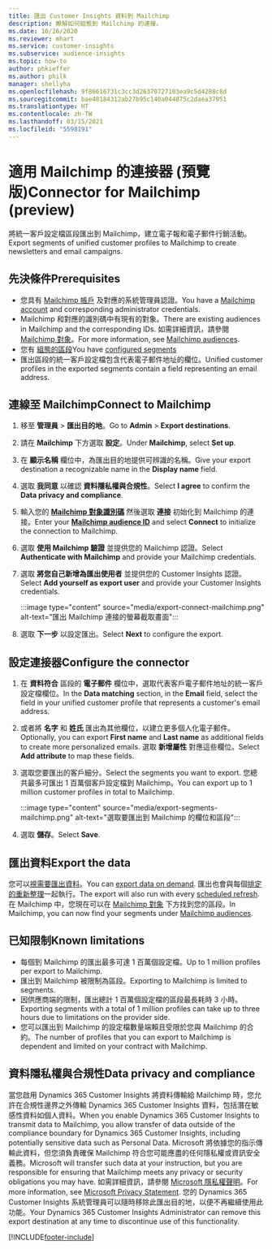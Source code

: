 ```yaml
---
title: 匯出 Customer Insights 資料到 Mailchimp
description: 瞭解如何組態到 Mailchimp 的連接。
ms.date: 10/26/2020
ms.reviewer: mhart
ms.service: customer-insights
ms.subservice: audience-insights
ms.topic: how-to
author: phkieffer
ms.author: philk
manager: shellyha
ms.openlocfilehash: 9f86616731c3cc3d26370727103ea9c5d4288c8d
ms.sourcegitcommit: bae40184312ab27b95c140a044875c2daea37951
ms.translationtype: HT
ms.contentlocale: zh-TW
ms.lasthandoff: 03/15/2021
ms.locfileid: "5598191"
---
```

# <a name="connector-for-mailchimp-preview"></a><span data-ttu-id="9dcf4-103">適用 Mailchimp 的連接器 (預覽版)</span><span class="sxs-lookup"><span data-stu-id="9dcf4-103">Connector for Mailchimp (preview)</span></span>

<span data-ttu-id="9dcf4-104">將統一客戶設定檔區段匯出到 Mailchimp，建立電子報和電子郵件行銷活動。</span><span class="sxs-lookup"><span data-stu-id="9dcf4-104">Export segments of unified customer profiles to Mailchimp to create newsletters and email campaigns.</span></span>

## <a name="prerequisites"></a><span data-ttu-id="9dcf4-105">先決條件</span><span class="sxs-lookup"><span data-stu-id="9dcf4-105">Prerequisites</span></span>

-   <span data-ttu-id="9dcf4-106">您具有 [Mailchimp 帳戶](https://mailchimp.com/) 及對應的系統管理員認證。</span><span class="sxs-lookup"><span data-stu-id="9dcf4-106">You have a [Mailchimp account](https://mailchimp.com/) and corresponding administrator credentials.</span></span>
-   <span data-ttu-id="9dcf4-107">Mailchimp 和對應的識別碼中有現有的對象。</span><span class="sxs-lookup"><span data-stu-id="9dcf4-107">There are existing audiences in Mailchimp and the corresponding IDs.</span></span> <span data-ttu-id="9dcf4-108">如需詳細資訊，請參閱 [Mailchimp 對象](https://mailchimp.com/help/create-audience/)。</span><span class="sxs-lookup"><span data-stu-id="9dcf4-108">For more information, see [Mailchimp audiences](https://mailchimp.com/help/create-audience/).</span></span>
-   <span data-ttu-id="9dcf4-109">您有 [組態的區段](segments.md)</span><span class="sxs-lookup"><span data-stu-id="9dcf4-109">You have [configured segments](segments.md)</span></span>
-   <span data-ttu-id="9dcf4-110">匯出區段的統一客戶設定檔包含代表電子郵件地址的欄位。</span><span class="sxs-lookup"><span data-stu-id="9dcf4-110">Unified customer profiles in the exported segments contain a field representing an email address.</span></span>

## <a name="connect-to-mailchimp"></a><span data-ttu-id="9dcf4-111">連線至 Mailchimp</span><span class="sxs-lookup"><span data-stu-id="9dcf4-111">Connect to Mailchimp</span></span>

1. <span data-ttu-id="9dcf4-112">移至 **管理員** > **匯出目的地**。</span><span class="sxs-lookup"><span data-stu-id="9dcf4-112">Go to **Admin** > **Export destinations**.</span></span>

1. <span data-ttu-id="9dcf4-113">請在 **Mailchimp** 下方選取 **設定**。</span><span class="sxs-lookup"><span data-stu-id="9dcf4-113">Under **Mailchimp**, select **Set up**.</span></span>

1. <span data-ttu-id="9dcf4-114">在 **顯示名稱** 欄位中，為匯出目的地提供可辨識的名稱。</span><span class="sxs-lookup"><span data-stu-id="9dcf4-114">Give your export destination a recognizable name in the **Display name** field.</span></span>

1. <span data-ttu-id="9dcf4-115">選取 **我同意** 以確認 **資料隱私權與合規性**。</span><span class="sxs-lookup"><span data-stu-id="9dcf4-115">Select **I agree** to confirm the **Data privacy and compliance**.</span></span>

1. <span data-ttu-id="9dcf4-116">輸入您的 **[Mailchimp 對象識別碼](https://mailchimp.com/help/find-audience-id/)** 然後選取 **連接** 初始化到 Mailchimp 的連接。</span><span class="sxs-lookup"><span data-stu-id="9dcf4-116">Enter your **[Mailchimp audience ID](https://mailchimp.com/help/find-audience-id/)** and select **Connect** to initialize the connection to Mailchimp.</span></span>

1. <span data-ttu-id="9dcf4-117">選取 **使用 Mailchimp 驗證** 並提供您的 Mailchimp 認證。</span><span class="sxs-lookup"><span data-stu-id="9dcf4-117">Select **Authenticate with Mailchimp** and provide your Mailchimp credentials.</span></span>

1. <span data-ttu-id="9dcf4-118">選取 **將您自己新增為匯出使用者** 並提供您的 Customer Insights 認證。</span><span class="sxs-lookup"><span data-stu-id="9dcf4-118">Select **Add yourself as export user** and provide your Customer Insights credentials.</span></span>

   :::image type="content" source="media/export-connect-mailchimp.png" alt-text="匯出 Mailchimp 連接的螢幕截取畫面":::

1. <span data-ttu-id="9dcf4-120">選取 **下一步** 以設定匯出。</span><span class="sxs-lookup"><span data-stu-id="9dcf4-120">Select **Next** to configure the export.</span></span>

## <a name="configure-the-connector"></a><span data-ttu-id="9dcf4-121">設定連接器</span><span class="sxs-lookup"><span data-stu-id="9dcf4-121">Configure the connector</span></span>

1. <span data-ttu-id="9dcf4-122">在 **資料符合** 區段的 **電子郵件** 欄位中，選取代表客戶電子郵件地址的統一客戶設定檔欄位。</span><span class="sxs-lookup"><span data-stu-id="9dcf4-122">In the **Data matching** section, in the **Email** field, select the field in your unified customer profile that represents a customer's email address.</span></span> 

1. <span data-ttu-id="9dcf4-123">或者將 **名字** 和 **姓氏** 匯出為其他欄位，以建立更多個人化電子郵件。</span><span class="sxs-lookup"><span data-stu-id="9dcf4-123">Optionally, you can export **First name** and **Last name** as additional fields to create more personalized emails.</span></span> <span data-ttu-id="9dcf4-124">選取 **新增屬性** 對應這些欄位。</span><span class="sxs-lookup"><span data-stu-id="9dcf4-124">Select **Add attribute** to map these fields.</span></span>

1. <span data-ttu-id="9dcf4-125">選取您要匯出的客戶細分。</span><span class="sxs-lookup"><span data-stu-id="9dcf4-125">Select the segments you want to export.</span></span> <span data-ttu-id="9dcf4-126">您總共最多可匯出 1 百萬個客戶設定檔到 Mailchimp。</span><span class="sxs-lookup"><span data-stu-id="9dcf4-126">You can export up to 1 million customer profiles in total to Mailchimp.</span></span>

   :::image type="content" source="media/export-segments-mailchimp.png" alt-text="選取要匯出到 Mailchimp 的欄位和區段":::

1. <span data-ttu-id="9dcf4-128">選取 **儲存**。</span><span class="sxs-lookup"><span data-stu-id="9dcf4-128">Select **Save**.</span></span>

## <a name="export-the-data"></a><span data-ttu-id="9dcf4-129">匯出資料</span><span class="sxs-lookup"><span data-stu-id="9dcf4-129">Export the data</span></span>

<span data-ttu-id="9dcf4-130">您可以[視需要匯出資料](export-destinations.md)。</span><span class="sxs-lookup"><span data-stu-id="9dcf4-130">You can [export data on demand](export-destinations.md).</span></span> <span data-ttu-id="9dcf4-131">匯出也會與每個[排定的重新整理](system.md#schedule-tab)一起執行。</span><span class="sxs-lookup"><span data-stu-id="9dcf4-131">The export will also run with every [scheduled refresh](system.md#schedule-tab).</span></span> <span data-ttu-id="9dcf4-132">在 Mailchimp 中，您現在可以在 [Mailchimp 對象](https://mailchimp.com/help/create-audience/) 下方找到您的區段。</span><span class="sxs-lookup"><span data-stu-id="9dcf4-132">In Mailchimp, you can now find your segments under [Mailchimp audiences](https://mailchimp.com/help/create-audience/).</span></span>

## <a name="known-limitations"></a><span data-ttu-id="9dcf4-133">已知限制</span><span class="sxs-lookup"><span data-stu-id="9dcf4-133">Known limitations</span></span>

- <span data-ttu-id="9dcf4-134">每個到 Mailchimp 的匯出最多可達 1 百萬個設定檔。</span><span class="sxs-lookup"><span data-stu-id="9dcf4-134">Up to 1 million profiles per export to Mailchimp.</span></span>
- <span data-ttu-id="9dcf4-135">匯出到 Mailchimp 被限制為區段。</span><span class="sxs-lookup"><span data-stu-id="9dcf4-135">Exporting to Mailchimp is limited to segments.</span></span>
- <span data-ttu-id="9dcf4-136">因供應商端的限制，匯出總計 1 百萬個設定檔的區段最長耗時 3 小時。</span><span class="sxs-lookup"><span data-stu-id="9dcf4-136">Exporting segments with a total of 1 million profiles can take up to three hours due to limitations on the provider side.</span></span> 
- <span data-ttu-id="9dcf4-137">您可以匯出到 Mailchimp 的設定檔數量端賴且受限於您與 Mailchimp 的合約。</span><span class="sxs-lookup"><span data-stu-id="9dcf4-137">The number of profiles that you can export to Mailchimp is dependent and limited on your contract with Mailchimp.</span></span>

## <a name="data-privacy-and-compliance"></a><span data-ttu-id="9dcf4-138">資料隱私權與合規性</span><span class="sxs-lookup"><span data-stu-id="9dcf4-138">Data privacy and compliance</span></span>

<span data-ttu-id="9dcf4-139">當您啟用 Dynamics 365 Customer Insights 將資料傳輸給 Mailchimp 時，您允許在合規性邊界之外傳輸 Dynamics 365 Customer Insights 資料，包括潛在敏感性資料如個人資料。</span><span class="sxs-lookup"><span data-stu-id="9dcf4-139">When you enable Dynamics 365 Customer Insights to transmit data to Mailchimp, you allow transfer of data outside of the compliance boundary for Dynamics 365 Customer Insights, including potentially sensitive data such as Personal Data.</span></span> <span data-ttu-id="9dcf4-140">Microsoft 將依據您的指示傳輸此資料，但您須負責確保 Mailchimp 符合您可能應盡的任何隱私權或資訊安全義務。</span><span class="sxs-lookup"><span data-stu-id="9dcf4-140">Microsoft will transfer such data at your instruction, but you are responsible for ensuring that Mailchimp meets any privacy or security obligations you may have.</span></span> <span data-ttu-id="9dcf4-141">如需詳細資訊，請參閱 [Microsoft 隱私權聲明](https://go.microsoft.com/fwlink/?linkid=396732)。</span><span class="sxs-lookup"><span data-stu-id="9dcf4-141">For more information, see [Microsoft Privacy Statement](https://go.microsoft.com/fwlink/?linkid=396732).</span></span>
<span data-ttu-id="9dcf4-142">您的 Dynamics 365 Customer Insights 系統管理員可以隨時移除此匯出目的地，以便不再繼續使用此功能。</span><span class="sxs-lookup"><span data-stu-id="9dcf4-142">Your Dynamics 365 Customer Insights Administrator can remove this export destination at any time to discontinue use of this functionality.</span></span>


[!INCLUDE[footer-include](../includes/footer-banner.md)]